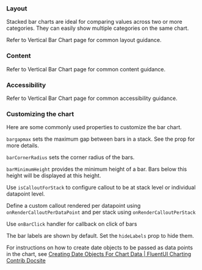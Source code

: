 ### Layout

Stacked bar charts are ideal for comparing values across two or more categories. They can easily show multiple categories on the same chart.

Refer to Vertical Bar Chart page for common layout guidance.

### Content

Refer to Vertical Bar Chart page for common content guidance.

### Accessibility

Refer to Vertical Bar Chart page for common accessibility guidance.

### Customizing the chart

Here are some commonly used properties to customize the bar chart.

`bargapmax` sets the maximum gap between bars in a stack. See the prop for more details.

`barCornerRadius` sets the corner radius of the bars.

`barMinimumHeight` provides the minimum height of a bar. Bars below this height will be displayed at this height.

Use `isCalloutForStack` to configure callout to be at stack level or individual datapoint level.

Define a custom callout rendered per datapoint using `onRenderCalloutPerDataPoint` and per stack using `onRenderCalloutPerStack`

Use `onBarClick` handler for callback on click of bars

The bar labels are shown by default. Set the `hideLabels` prop to hide them.

For instructions on how to create date objects to be passed as data points in the chart, see [Creating Date Objects For Chart Data | FluentUI Charting Contrib Docsite](https://microsoft.github.io/fluentui-charting-contrib/docs/creating-date-objects-for-chart-data)
